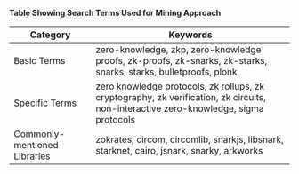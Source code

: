 **Table Showing Search Terms Used for Mining Approach**

| Category            | Keywords                                                                                                 |
|--------------------------------|---------------------------------------------------------------------------------------------------------------------------------------|
| Basic Terms                  | zero-knowledge, zkp, zero-knowledge proofs, zk-proofs, zk-snarks, zk-starks, snarks, starks, bulletproofs, plonk                      |
| Specific Terms               | zero knowledge protocols, zk rollups, zk cryptography, zk verification, zk circuits, non-interactive zero-knowledge,  sigma protocols |
| Commonly-mentioned Libraries | zokrates, circom, circomlib, snarkjs, libsnark, starknet, cairo, jsnark, snarky, arkworks                                             |

